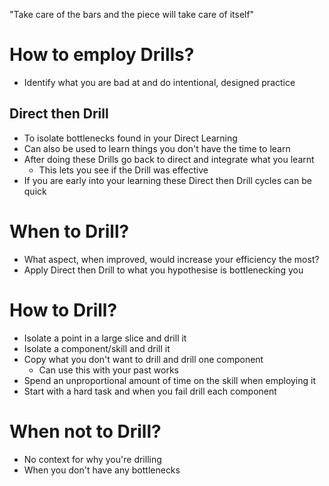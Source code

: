 "Take care of the bars and the piece will take care of itself"
# How to employ Drills?
- Identify what you are bad at and do intentional, designed practice
## Direct then Drill
- To isolate bottlenecks found in your Direct Learning
- Can also be used to learn things you don't have the time to learn
- After doing these Drills go back to direct and integrate what you learnt
    - This lets you see if the Drill was effective
- If you are early into your learning these Direct then Drill cycles can be quick

# When to Drill?
- What aspect, when improved, would increase your efficiency the most?
- Apply Direct then Drill to what you hypothesise is bottlenecking you

# How to Drill?
- Isolate a point in a large slice and drill it
- Isolate a component/skill and drill it
- Copy what you don't want to drill and drill one component
    - Can use this with your past works
- Spend an unproportional amount of time on the skill when employing it
- Start with a hard task and when you fail drill each component

# When not to Drill?
- No context for why you're drilling
- When you don't have any bottlenecks
